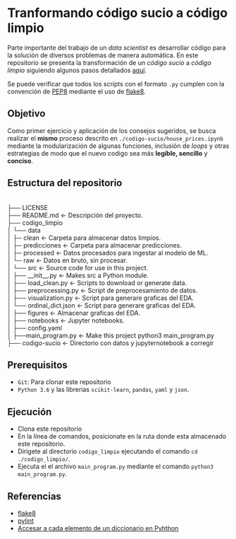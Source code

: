 # Tranformando código sucio a código limpio
Parte importante del trabajo de un *data scientist* es desarrollar código para la solución de diversos problemas de manera automática.
En este repositorio se presenta la transformación de un *código sucio* a *código limpio* siguiendo algunos pasos detallados [aquí](https://radiant-biscotti-3f9910.netlify.app/04-codigo_limpio.html#escribir-documentaci%C3%B3n).

Se puede verificar que todos los scripts con el formato `.py` cumplen con la convención de [PEP8](https://peps.python.org/pep-0008/#block-comments) mediante el uso de [flake8](https://flake8.pycqa.org/en/latest/).

## Objetivo
Como primer ejercicio y aplicación de los consejos sugeridos, se busca realizar el **mismo** proceso descrito en `./codigo-sucio/house_prices.ipynb` mediante la modularización de algunas funciones, inclusión de *loops* y otras estrategias de modo que el nuevo codigo sea más **legible, sencillo** y **conciso**.

## Estructura del repositorio
<br />
├── LICENSE<br />
├── README.md          <- Descripción del proyecto.<br />
├── codigo_limpio <br />
│     └── data <br />
│             ├─ clean             <- Carpeta para almacenar datos limpios. <br />
│             ├─ predicciones      <- Carpeta para almacenar predicciones. <br />
│             ├─ processed         <- Datos procesados para ingestar al modelo de ML. <br />
│             └─ raw               <- Datos en bruto, sin procesar. <br />
│      └── src                    <- Source code for use in this project. <br />
│             ├── __init__.py        <- Makes src a Python module. <br />
│             ├── load_clean.py      <- Scripts to download or generate data. <br />
│             ├── preprocessing.py   <- Script de preprocesamiento de datos. <br />
│             ├── visualization.py   <- Script para generare graficas del EDA. <br />
│             └── ordinal_dict.json  <- Script para generare graficas del EDA. <br />
│   ├── figures                <- Almacenar graficas del EDA. <br />
│   ├── notebooks              <- Jupyter notebooks. <br />
│   ├── config.yaml <br />
│   ├──main_program.py         <- Make this project python3 main_program.py <br />
├── codigo-sucio               <- Directorio con datos y jupyternotebook a corregir
<br />

## Prerequisitos
* `Git`: Para clonar este repositorio
* `Python 3.6` y las librerías   `scikit-learn`, `pandas`, `yaml` y `json`.


## Ejecución
- Clona este repositorio
- En la línea de comandos, posicionate en la ruta donde esta almacenado este repositorio.
- Dirigete al directorio `codigo_limpio` ejecutando el comando `cd ./codigo_limpio/`.
- Ejecuta el el archivo `main_program.py` mediante el comando `python3 main_program.py`.

## Referencias
* [flake8](https://flake8.pycqa.org/en/latest/)
* [pylint](https://docs.pylint.org/)
* [Accesar a cada elemento de un diccionario en Pyhthon](https://stackoverflow.com/questions/12353288/getting-values-from-json-using-python)


